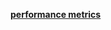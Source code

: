 [**performance metrics**](https://web.dev/user-centric-performance-metrics/#important-metrics-to-measure)
